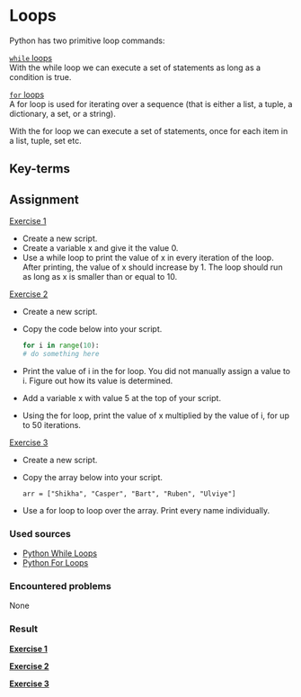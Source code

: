 # Loops

Python has two primitive loop commands:

<ins>`while` loops</ins>  
With the while loop we can execute a set of statements as long as a condition is true.

<ins>`for` loops</ins>  
A for loop is used for iterating over a sequence (that is either a list, a tuple, a dictionary, a set, or a string).

With the for loop we can execute a set of statements, once for each item in a list, tuple, set etc.

## Key-terms


## Assignment

<ins>Exercise 1</ins>  

- Create a new script.
- Create a variable x and give it the value 0.
- Use a while loop to print the value of x in every iteration of the loop. After printing, the value of x should increase by 1. The loop should run as long as x is smaller than or equal to 10.

<ins>Exercise 2</ins>

- Create a new script.
- Copy the code below into your script.

    ```py
    for i in range(10):
    # do something here
    ```

- Print the value of i in the for loop. You did not manually assign a value to i. Figure out how its value is determined.
- Add a variable x with value 5 at the top of your script.
- Using the for loop, print the value of x multiplied by the value of i, for up to 50 iterations.

<ins>Exercise 3</ins>

- Create a new script.
- Copy the array below into your script.

    ```
    arr = ["Shikha", "Casper", "Bart", "Ruben", "Ulviye"]
    ```

- Use a for loop to loop over the array. Print every name individually.

### Used sources
- [Python While Loops](https://www.w3schools.com/python/python_while_loops.asp)
- [Python For Loops](https://www.w3schools.com/python/python_for_loops.asp)

### Encountered problems
None

### Result

**<ins>Exercise 1</ins>**

**<ins>Exercise 2</ins>**

**<ins>Exercise 3</ins>**